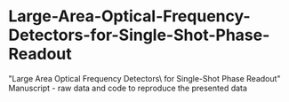 # Large-Area-Optical-Frequency-Detectors-for-Single-Shot-Phase-Readout
"Large Area Optical Frequency Detectors\\ for Single-Shot Phase Readout" Manuscript - raw data and code to reproduce the presented data
